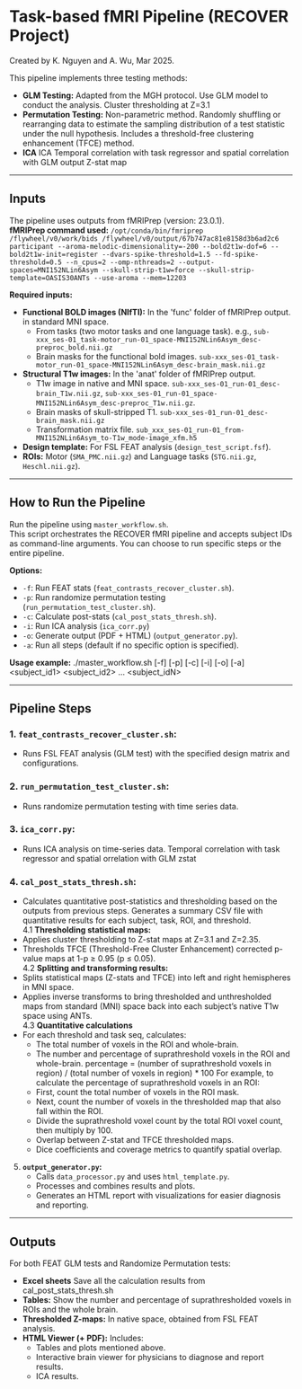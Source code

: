 # Task-based fMRI Pipeline (RECOVER Project)

Created by K. Nguyen and A. Wu, Mar 2025.

This pipeline implements three testing methods:
- **GLM Testing:** Adapted from the MGH protocol. Use GLM model to conduct the analysis. Cluster thresholding at Z=3.1
- **Permutation Testing:** Non-parametric method. Randomly shuffling or rearranging data to estimate the sampling distribution of a test statistic under the null hypothesis. Includes a threshold-free clustering enhancement (TFCE) method.
- **ICA** ICA Temporal correlation with task regressor and spatial correlation with GLM output Z-stat map

---

## Inputs

The pipeline uses outputs from fMRIPrep (version: 23.0.1).  
**fMRIPrep command used:**
`/opt/conda/bin/fmriprep /flywheel/v0/work/bids /flywheel/v0/output/67b747ac81e8158d3b6ad2c6 participant --aroma-melodic-dimensionality=-200 --bold2t1w-dof=6 --bold2t1w-init=register --dvars-spike-threshold=1.5 --fd-spike-threshold=0.5 --n_cpus=2 --omp-nthreads=2 --output-spaces=MNI152NLin6Asym --skull-strip-t1w=force --skull-strip-template=OASIS30ANTs --use-aroma --mem=12203`

**Required inputs:**
- **Functional BOLD images (NIfTI):** In the 'func' folder of fMRIPrep output. in standard MNI space.
  - From tasks (two motor tasks and one language task). e.g., `sub-xxx_ses-01_task-motor_run-01_space-MNI152NLin6Asym_desc-preproc_bold.nii.gz`
  - Brain masks for the functional bold images. `sub-xxx_ses-01_task-motor_run-01_space-MNI152NLin6Asym_desc-brain_mask.nii.gz`
- **Structural T1w images:** In the 'anat' folder of fMRIPrep output.
  - T1w image in native and MNI space. `sub-xxx_ses-01_run-01_desc-brain_T1w.nii.gz`, `sub-xxx_ses-01_run-01_space-MNI152NLin6Asym_desc-preproc_T1w.nii.gz`.
  - Brain masks of skull-stripped T1. `sub-xxx_ses-01_run-01_desc-brain_mask.nii.gz`
  - Transformation matrix file. `sub_xxx_ses-01_run-01_from-MNI152NLin6Asym_to-T1w_mode-image_xfm.h5`
- **Design template:** For FSL FEAT analysis (`design_test_script.fsf`).
- **ROIs:** Motor (`SMA_PMC.nii.gz`) and Language tasks (`STG.nii.gz`, `Heschl.nii.gz`).

---

## How to Run the Pipeline

Run the pipeline using `master_workflow.sh`.  
This script orchestrates the RECOVER fMRI pipeline and accepts subject IDs as command-line arguments. You can choose to run specific steps or the entire pipeline.

**Options:**
- `-f`: Run FEAT stats (`feat_contrasts_recover_cluster.sh`).
- `-p`: Run randomize permutation testing (`run_permutation_test_cluster.sh`).
- `-c`: Calculate post-stats (`cal_post_stats_thresh.sh`).
- `-i`: Run ICA analysis (`ica_corr.py`)
- `-o`: Generate output (PDF + HTML) (`output_generator.py`).
- `-a`: Run all steps (default if no specific option is specified).

**Usage example:**
./master_workflow.sh [-f] [-p] [-c] [-i] [-o] [-a] <subject_id1> <subject_id2> ... <subject_idN>

---

## Pipeline Steps

### 1. **`feat_contrasts_recover_cluster.sh`:**  
   - Runs FSL FEAT analysis (GLM test) with the specified design matrix and configurations.

### 2. **`run_permutation_test_cluster.sh`:**  
   - Runs randomize permutation testing with time series data.
     
### 3. **`ica_corr.py`:**
   - Runs ICA analysis on time-series data. Temporal correlation with task regressor and spatial orrelation with GLM zstat
  
### 4. **`cal_post_stats_thresh.sh`:**  
   - Calculates quantitative post-statistics and thresholding based on the outputs from previous steps. Generates a summary CSV file with quantitative results for each subject, task, ROI, and threshold. <br>
4.1 **Thresholding statistical maps:**  
  - Applies cluster thresholding to Z-stat maps at Z=3.1 and Z=2.35.
  - Thresholds TFCE (Threshold-Free Cluster Enhancement) corrected p-value maps at 1-p ≥ 0.95 (p ≤ 0.05).<br>
4.2 **Splitting and transforming results:**  
  - Splits statistical maps (Z-stats and TFCE) into left and right hemispheres in MNI space.
  - Applies inverse transforms to bring thresholded and unthresholded maps from standard (MNI) space back into each subject’s native T1w space using ANTs.<br>
4.3 **Quantitative calculations**  
  - For each threshold and task seq, calculates:
    - The total number of voxels in the ROI and whole-brain.
    - The number and percentage of suprathreshold voxels in the ROI and whole-brain.
      percentage = (number of suprathreshold voxels in region) / (total number of voxels in region) * 100
      For example, to calculate the percentage of suprathreshold voxels in an ROI:
     - First, count the total number of voxels in the ROI mask.
     - Next, count the number of voxels in the thresholded map that also fall within the ROI.
     - Divide the suprathreshold voxel count by the total ROI voxel count, then multiply by 100.
    - Overlap between Z-stat and TFCE thresholded maps.
    - Dice coefficients and coverage metrics to quantify spatial overlap.<br>

5. **`output_generator.py`:**  
   - Calls `data_processor.py` and uses `html_template.py`.
   - Processes and combines results and plots.  
   - Generates an HTML report with visualizations for easier diagnosis and reporting.

---

## Outputs

For both FEAT GLM tests and Randomize Permutation tests:
- **Excel sheets** Save all the calculation results from cal_post_stats_thresh.sh
- **Tables:** Show the number and percentage of suprathresholded voxels in ROIs and the whole brain.
- **Thresholded Z-maps:** In native space, obtained from FSL FEAT analysis.
- **HTML Viewer (+ PDF):** Includes:
  - Tables and plots mentioned above.
  - Interactive brain viewer for physicians to diagnose and report results.
  - ICA results.
